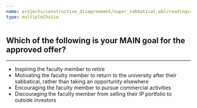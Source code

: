```yaml
---
name: projects/constructive_disagreement/super_sabbatical_wbl/readingcomp_provost_5.md
type: multipleChoice
---
```


## Which of the following is your MAIN goal for the approved offer?

---

- Inspiring the faculty member to retire
- Motivating the faculty member to return to the university after their sabbatical, rather than taking an opportunity elsewhere
- Encouraging the faculty member to pursue commercial activities
- Discouraging the faculty member from selling their IP portfolio to outside investors
